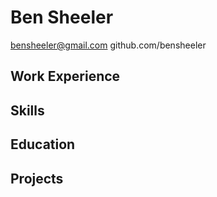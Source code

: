 # Ben Sheeler
bensheeler@gmail.com
github.com/bensheeler

## Work Experience

## Skills

## Education

## Projects
